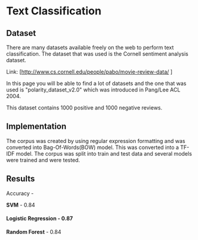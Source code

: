 # Text Classification 

## Dataset

There are many datasets available freely on the web to perform text classification. The dataset that was used is the Cornell sentiment analysis dataset.

Link: [http://www.cs.cornell.edu/people/pabo/movie-review-data/ ]

In this page you will be able to find a lot of datasets and the one that was used is "polarity_dataset_v2.0" which was introduced in Pang/Lee ACL 2004.

This dataset contains 1000 positive and 1000 negative reviews.

## Implementation

The corpus was created by using regular expression formatting and was converted into Bag-Of-Words(BOW) model. This was converted into a TF-IDF model.
The corpus was split into train and test data and several models were trained and were tested.

## Results

Accuracy - 

**SVM** - 0.84 </br>
####  **Logistic Regression** - **0.87**</br>
**Random Forest** - 0.84</br>